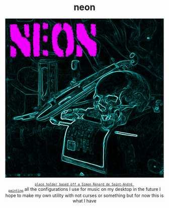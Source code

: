 <h1 align="center">neon</h1>
<p align="center">
<img alt="logo" src="placeholder.png">
<sub>
<code><a href="https://commons.wikimedia.org/wiki/File:A_Vanitas-_A_Skull,_a_Violin,_a_Music_Score,_a_Pipe_and_Tobacco,_an_Hourglass_and_a_guttering_Candle_on_a_draped_Table(113520).jpg">place holder based off a Simon Renard de Saint-André 
painting</a></code>
</sub>
all the configurations I use for music on my desktop in the future I hope to make my own utility with not curses or something but for now this is what I have

